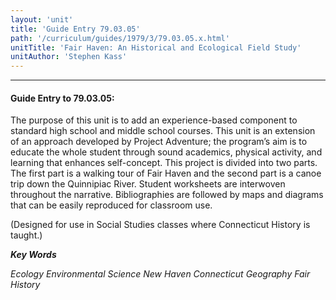 ```yaml
---
layout: 'unit'
title: 'Guide Entry 79.03.05'
path: '/curriculum/guides/1979/3/79.03.05.x.html'
unitTitle: 'Fair Haven: An Historical and Ecological Field Study'
unitAuthor: 'Stephen Kass'
---
```


<body>
<hr/>
 <h4>
  Guide Entry to 79.03.05:
 </h4>
 The purpose of this unit is to add an experience-based component to standard high school and middle school courses.  This unit is an extension of an approach developed by Project Adventure; the program’s aim is to educate the whole student through sound academics, physical activity, and learning that enhances self-concept.  This project is divided into two parts.  The first part is a walking tour of Fair Haven and the second part is a canoe trip down the Quinnipiac River. Student worksheets are interwoven throughout the narrative. Bibliographies are followed by maps and diagrams that can be easily reproduced for classroom use.
 <p>
  (Designed for use in Social Studies classes where Connecticut History is taught.)
 </p>
<p>
  <b>
   <i>
    Key Words
   </i>
  </b>
  <br/>
 </p>
 <p>
  <i>
   Ecology Environmental Science New Haven Connecticut Geography Fair History
  </i>
 </p>

</body>
